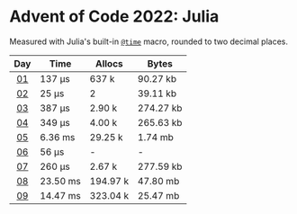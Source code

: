 # Advent of Code 2022: Julia

Measured with Julia's built-in [`@time`](https://docs.julialang.org/en/v1/base/base/#Base.@time) macro, rounded to two decimal places.

|       Day       | Time     | Allocs   | Bytes     |
| :-------------: | -------- | -------- | --------- |
| [01](src/01.jl) | 137 μs   | 637 k    | 90.27 kb  |
| [02](src/02.jl) | 25 μs    | 2        | 39.11 kb  |
| [03](src/03.jl) | 387 μs   | 2.90 k   | 274.27 kb |
| [04](src/04.jl) | 349 μs   | 4.00 k   | 265.63 kb |
| [05](src/05.jl) | 6.36 ms  | 29.25 k  | 1.74 mb   |
| [06](src/06.jl) | 56 μs    | -        | -         |
| [07](src/07.jl) | 260 μs   | 2.67 k   | 277.59 kb |
| [08](src/08.jl) | 23.50 ms | 194.97 k | 47.80 mb  |
| [09](src/09.jl) | 14.47 ms | 323.04 k | 25.47 mb  |
